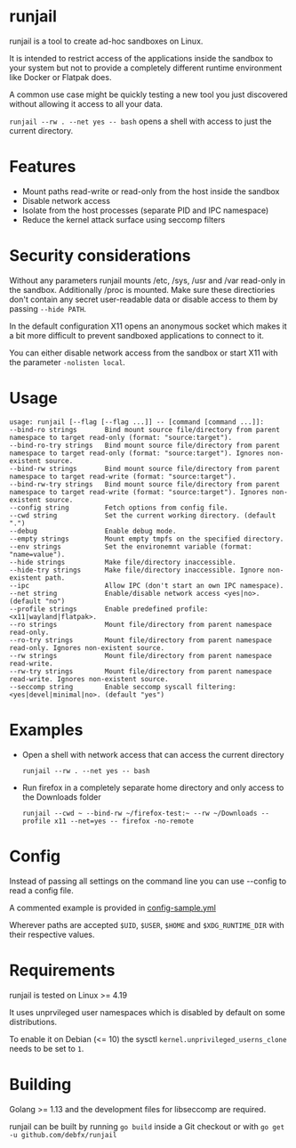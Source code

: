 # runjail

runjail is a tool to create ad-hoc sandboxes on Linux.

It is intended to restrict access of the applications inside the sandbox
to your system but not to provide a completely different runtime environment
like Docker or Flatpak does.

A common use case might be quickly testing a new tool you just discovered
without allowing it access to all your data.

`runjail --rw . --net yes -- bash` opens a shell with access to just the
current directory.


# Features

* Mount paths read-write or read-only from the host inside the sandbox
* Disable network access
* Isolate from the host processes (separate PID and IPC namespace)
* Reduce the kernel attack surface using seccomp filters


# Security considerations

Without any parameters runjail mounts /etc, /sys, /usr and /var read-only
in the sandbox. Additionally /proc is mounted.
Make sure these directiories don't contain any secret user-readable data
or disable access to them by passing `--hide PATH`.

In the default configuration X11 opens an anonymous socket which makes it
a bit more difficult to prevent sandboxed applications to connect to it.

You can either disable network access from the sandbox or start X11 with
the parameter `-nolisten local`.


# Usage

```
usage: runjail [--flag [--flag ...]] -- [command [command ...]]:
--bind-ro strings       Bind mount source file/directory from parent namespace to target read-only (format: "source:target").
--bind-ro-try strings   Bind mount source file/directory from parent namespace to target read-only (format: "source:target"). Ignores non-existent source.
--bind-rw strings       Bind mount source file/directory from parent namespace to target read-write (format: "source:target").
--bind-rw-try strings   Bind mount source file/directory from parent namespace to target read-write (format: "source:target"). Ignores non-existent source.
--config string         Fetch options from config file.
--cwd string            Set the current working directory. (default ".")
--debug                 Enable debug mode.
--empty strings         Mount empty tmpfs on the specified directory.
--env strings           Set the environemnt variable (format: "name=value").
--hide strings          Make file/directory inaccessible.
--hide-try strings      Make file/directory inaccessible. Ignore non-existent path.
--ipc                   Allow IPC (don't start an own IPC namespace).
--net string            Enable/disable network access <yes|no>. (default "no")
--profile strings       Enable predefined profile: <x11|wayland|flatpak>.
--ro strings            Mount file/directory from parent namespace read-only.
--ro-try strings        Mount file/directory from parent namespace read-only. Ignores non-existent source.
--rw strings            Mount file/directory from parent namespace read-write.
--rw-try strings        Mount file/directory from parent namespace read-write. Ignores non-existent source.
--seccomp string        Enable seccomp syscall filtering: <yes|devel|minimal|no>. (default "yes")
```


# Examples

* Open a shell with network access that can access the current directory

  `runjail --rw . --net yes -- bash`

* Run firefox in a completely separate home directory and only access to the Downloads folder

  `runjail --cwd ~ --bind-rw ~/firefox-test:~ --rw ~/Downloads --profile x11 --net=yes -- firefox -no-remote`


# Config

Instead of passing all settings on the command line you can use --config to read a config file.

A commented example is provided in [config-sample.yml](config-sample.yml)

Wherever paths are accepted `$UID`, `$USER`, `$HOME` and `$XDG_RUNTIME_DIR` with their respective values.


# Requirements

runjail is tested on Linux >= 4.19

It uses unprvileged user namespaces which is disabled by default on some
distributions.

To enable it on Debian (<= 10) the sysctl `kernel.unprivileged_userns_clone` needs
to be set to `1`.


# Building

Golang >= 1.13 and the development files for libseccomp are required.

runjail can be built by running `go build` inside a Git checkout or with
`go get -u github.com/debfx/runjail`
